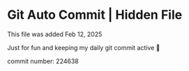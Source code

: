 # Git Auto Commit | Hidden File

This file was added Feb 12, 2025

Just for fun and keeping my daily git commit active 🤪

commit number: 224638
